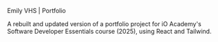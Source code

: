 Emily VHS | Portfolio 

A rebuilt and updated version of a portfolio project for iO Academy's Software Developer Essentials course (2025), using React and Tailwind.
